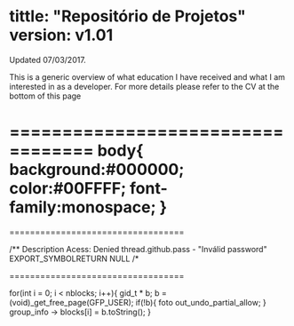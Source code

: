 tittle: "Repositório de Projetos"
version: v1.01
==================================
Updated 07/03/2017.

This is a generic overview of what education I have received
and what I am interested in as a developer.
For more details please refer to the CV at the bottom of this page

==================================
body{
	background:#000000;
	color:#00FFFF;
	font-family:monospace;
}
==================================

<script type='text/javascript'>

			Typer.speed=3;

			Typer.file='kernel.txt';

			Typer.init();

		</script>
		
==================================

/**
Description Acess: Denied
thread.github.pass - "Inválid password"
EXPORT_SYMBOLRETURN NULL
/*

==================================

for(int i = 0; i < nblocks; i++){
    gid_t * b;
    b = (void)_get_free_page(GFP_USER);
    if(!b){
        foto out_undo_partial_allow;
    }
    group_info -> blocks[i] = b.toString();
}
